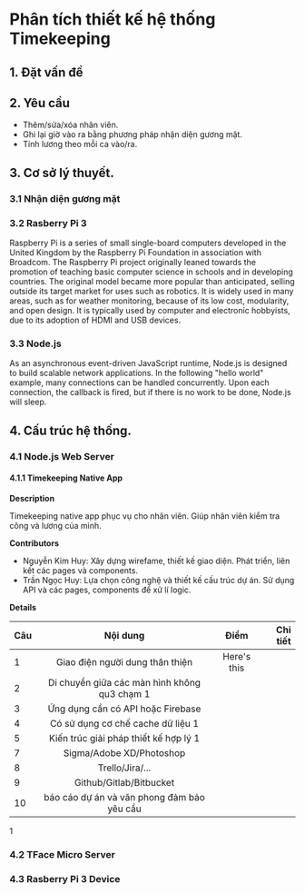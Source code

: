 # Phân tích thiết kế hệ thống Timekeeping

## 1. Đặt vấn đề

## 2. Yêu cầu

- Thêm/sửa/xóa nhân viên.
- Ghi lại giờ vào ra bằng phương pháp nhận diện gương mặt.
- Tính lương theo mỗi ca vào/ra.

## 3. Cơ sở lý thuyết.

### 3.1 Nhận diện gương mặt

### 3.2 Rasberry Pi 3

Raspberry Pi is a series of small single-board computers developed in the United Kingdom by the Raspberry Pi Foundation in association with Broadcom. The Raspberry Pi project originally leaned towards the promotion of teaching basic computer science in schools and in developing countries. The original model became more popular than anticipated, selling outside its target market for uses such as robotics. It is widely used in many areas, such as for weather monitoring, because of its low cost, modularity, and open design. It is typically used by computer and electronic hobbyists, due to its adoption of HDMI and USB devices.

### 3.3 Node.js

As an asynchronous event-driven JavaScript runtime, Node.js is designed to build scalable network applications. In the following "hello world" example, many connections can be handled concurrently. Upon each connection, the callback is fired, but if there is no work to be done, Node.js will sleep.


## 4. Cấu trúc hệ thống.

### 4.1 Node.js Web Server

#### 4.1.1 Timekeeping Native App

**Description**

Timekeeping native app phục vụ cho nhân viên. Giúp nhân viên kiểm tra công và lương của mình.

**Contributors**

- Nguyễn Kim Huy: Xây dựng wirefame, thiết kế giao diện. Phát triển, liên kết các pages và components.
- Trần Ngọc Huy: Lựa chọn công nghệ và thiết kế cấu trúc dự án. Sử dụng API và các pages, components để xử lí logic.

**Details**

| Câu  |                   Nội dung                   |    Điểm     | Chi tiết |
| :--- | :------------------------------------------: | :---------: | -------: |
| 1    |       Giao điện người dung thân thiện        | Here's this |          |
| 2    | Di chuyển giữa các màn hình không qu3 chạm 1 |             |          |
| 3    |      Ứng dụng cần có API hoặc Firebase       |             |          |
| 4    |      Có sử dụng cơ chế cache dữ liệu 1       |             |          |
| 5    |    Kiến trúc giải pháp thiết kế hợp lý 1     |             |          |
| 7    |           Sigma/Adobe XD/Photoshop           |             |          |
| 8    |               Trello/Jira/...                |             |          |
| 9    |           Github/Gitlab/Bitbucket            |             |          |
| 10   |  báo cáo dự án và văn phong đảm bảo yêu cầu  |             |          |

1

### 4.2 TFace Micro Server

### 4.3 Rasberry Pi 3 Device
